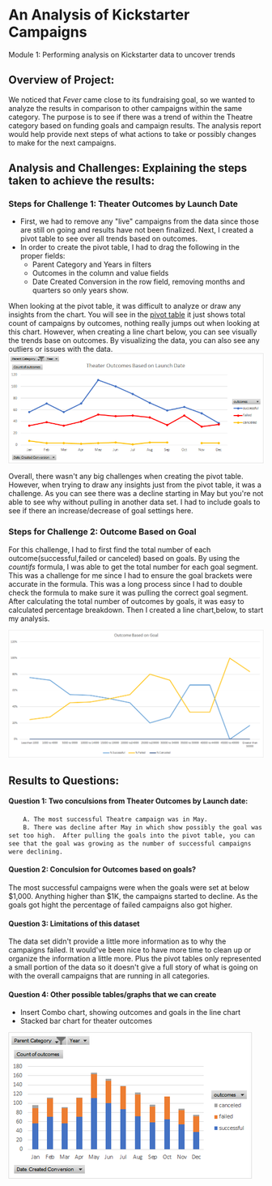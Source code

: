 # An Analysis of Kickstarter Campaigns
Module 1: Performing analysis on Kickstarter data to uncover trends
## Overview of Project: 
We noticed that *Fever* came close to its fundraising goal, so we wanted to analyze the results in comparison to other campaigns within the same category. The purpose is to see if there was a trend of within the Theatre category based on funding goals and campaign results. The analysis report would help provide next steps of what actions to take or possibly changes to make for the next campaigns.

## Analysis and Challenges: Explaining the steps taken to achieve the results: 
### Steps for Challenge 1: Theater Outcomes by Launch Date 
* First, we had to remove any "live" campaigns from the data since those are still on going and results have not been finalized. Next, I created a pivot table to see over all trends based on outcomes. 
* In order to create the pivot table, I had to drag the following in the proper fields:
    * Parent Category and Years in filters
    * Outcomes in the column and value fields
    * Date Created Conversion  in the row field, removing months and quarters so only years show.
    
When looking at the pivot table, it was difficult to analyze or draw any insights from the chart.  You will see in the [pivot table](https://drive.google.com/drive/folders/1eSgV00O8FJ03HGqcbXv0cmouGCaOzCbP?usp=sharing) it just shows total count of campaigns by outcomes, nothing really jumps out when looking at this chart.  However, when creating a line chart below, you can see visually the trends base on outcomes.  By visualizing the data, you can also see any outliers or issues with the data. 
![](Theater_Outcomes_vs_Launch.png)

Overall, there wasn't any big challenges when creating the pivot table.  However, when trying to draw any insights just from the pivot table, it was a challenge.  As you can see there was a decline starting in May but you're not able to see why without pulling in another data set. I had to include goals to see if there an increase/decrease of goal settings here. 

### Steps for Challenge 2: Outcome Based on Goal
For this challenge, I had to first find the total number of each outcome(successful,failed or canceled) based on goals.  By using the *countifs* formula, I was able to get the total number for each goal segment.  This was a challenge for me since I had to ensure the goal brackets were accurate in the formula.  This was a long process since I had to double check the formula to make sure it was pulling the correct goal segment. 
After calculating the total number of outcomes by goals, it was easy to calculated percentage breakdown. Then I created a line chart,below, to start my analysis. 

![Outcome based on goal](Outcomes_vs_Goals.png)

## Results to Questions: 
#### Question 1: Two conculsions from Theater Outcomes by Launch date: 
        A. The most successful Theatre campaign was in May. 
        B. There was decline after May in which show possibly the goal was set too high.  After pulling the goals into the pivot table, you can see that the goal was growing as the number of successful campaigns were declining. 
#### Question 2: Conculsion for Outcomes based on goals? 
The most successful campaigns were when the goals were set at below $1,000.  Anything higher than $1K, the campaigns started to decline.  As the goals got hight the percentage of failed campaigns also got higher. 
#### Question 3: Limitations of this dataset
The data set didn't provide a little more information as to why the campaigns failed.  It would've been nice to have more time to clean up or organize the information a little more.  Plus the pivot tables only represented a small portion of the data so it doesn't give a full story of what is going on with the overall campaigns that are running in all categories.
#### Question 4: Other possible tables/graphs that we can create
* Insert Combo chart, showing outcomes and goals in the line chart 
* Stacked bar chart for theater outcomes

![Outcomes_Vs_Goals_stacked_bar](Outcomes_vs_Goals_Stacked_Bar_Chart.png)

    
